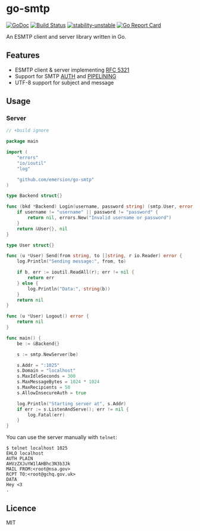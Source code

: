 # go-smtp

[![GoDoc](https://godoc.org/github.com/emersion/go-smtp?status.svg)](https://godoc.org/github.com/emersion/go-smtp)
[![Build Status](https://travis-ci.org/emersion/go-smtp.svg?branch=master)](https://travis-ci.org/emersion/go-smtp)
[![stability-unstable](https://img.shields.io/badge/stability-unstable-yellow.svg)](https://github.com/emersion/stability-badges#unstable)
[![Go Report Card](https://goreportcard.com/badge/github.com/emersion/go-smtp)](https://goreportcard.com/report/github.com/emersion/go-smtp)

An ESMTP client and server library written in Go.

## Features

* ESMTP client & server implementing [RFC 5321](https://tools.ietf.org/html/rfc5321)
* Support for SMTP [AUTH](https://tools.ietf.org/html/rfc4954) and [PIPELINING](https://tools.ietf.org/html/rfc2920)
* UTF-8 support for subject and message

## Usage

### Server

```go
// +build ignore

package main

import (
	"errors"
	"io/ioutil"
	"log"

	"github.com/emersion/go-smtp"
)

type Backend struct{}

func (bkd *Backend) Login(username, password string) (smtp.User, error) {
	if username != "username" || password != "password" {
		return nil, errors.New("Invalid username or password")
	}
	return &User{}, nil
}

type User struct{}

func (u *User) Send(from string, to []string, r io.Reader) error {
	log.Println("Sending message:", from, to)

	if b, err := ioutil.ReadAll(r); err != nil {
		return err
	} else {
		log.Println("Data:", string(b))
	}
	return nil
}

func (u *User) Logout() error {
	return nil
}

func main() {
	be := &Backend{}

	s := smtp.NewServer(be)

	s.Addr = ":1025"
	s.Domain = "localhost"
	s.MaxIdleSeconds = 300
	s.MaxMessageBytes = 1024 * 1024
	s.MaxRecipients = 50
	s.AllowInsecureAuth = true

	log.Println("Starting server at", s.Addr)
	if err := s.ListenAndServe(); err != nil {
		log.Fatal(err)
	}
}
```

You can use the server manually with `telnet`:
```
$ telnet localhost 1025
EHLO localhost
AUTH PLAIN
AHVzZXJuYW1lAHBhc3N3b3Jk
MAIL FROM:<root@nsa.gov>
RCPT TO:<root@gchq.gov.uk>
DATA
Hey <3
.
```

## Licence

MIT
